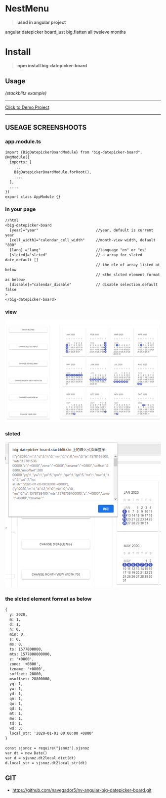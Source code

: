 # NestMenu
>__used in angular project__

angular datepicker board,just big,flatten all tweleve months

# Install
>__npm install big-datepicker-board__

## Usage
_(stackblitz example)_

---------------------------------------------------------------------------------------
[Click to Demo Project](https://stackblitz.com/edit/big-datepicker-board?file=src%2Fapp%2F_modules%2Fbig-datepicker-board%2Fbig-datepicker-board%2Futil.ts)  

---------------------------------------------------------------------------------------

## USEAGE SCREENSHOOTS

###  app.module.ts

    import {BigDatepickerBoardModule} from "big-datepicker-board";
    @NgModule({
      imports: [
        ...
        BigDatepickerBoardModule.forRoot(),
        ....
      ],
      ....
    })
    export class AppModule {}    


### in your page
    

    //html
    <big-datepicker-board
      [year]="year"                          //year, default is current year
      [cell_width]="calendar_cell_width"     //month-view width, default "800"
      [lang] ="lang"                         //language "en" or "es"
      [slcted]="slcted"                      // a array for slcted date,default []
                                             // the ele of array listed at below
                                             // <the slcted element format as below>
      [disable]="calendar_disable"           // disable selection,default false
    >
    </big-datepicker-board>    
 
### view
         
![](/Images/all.png) 

### slcted 
         
![](/Images/slcted.png) 


### the slcted element format as below

    {
      y: 2020,
      m: 1,
      d: 1,
      h: 0,
      min: 0,
      s: 0,
      ms: 0,
      ts: 1577808000,
      mts: 1577808000000,
      z: '+0800',
      zone: '+0800',
      tzname: '+0800',
      soffset: 28800,
      msoffset: 28800000,
      yq: 1,
      yw: 1,
      yd: 1,
      qm: 1,
      qw: 1,
      qd: 1,
      mt: 1,
      mw: 1,
      td: 1,
      wd: 3,
      local_str: '2020-01-01 00:00:00 +0800'
    } 
    
    const sjsnoz = require("jsnoz").sjsnoz
    var dt = new Date()
    var d = sjsnoz.dt2local_dict(dt)
    d.local_str = sjsnoz.dt2local_str(dt)

 
## GIT

- https://github.com/navegador5/nv-angular-big-datepicker-board.git


